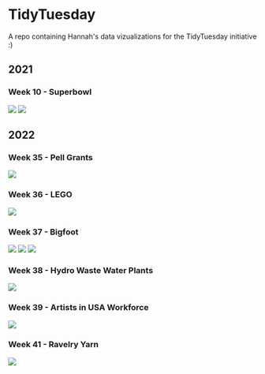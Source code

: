 # TidyTuesday
A repo containing Hannah's data vizualizations for the TidyTuesday initiative :)

## 2021

### Week 10 - Superbowl

![](/Week10_TidyTuesday-Superbowl/Superbowl_by_major_car_brands.png)
![](/Week10_TidyTuesday-Superbowl/Superbowl_by_brands.png)

## 2022

### Week 35 - Pell Grants

![](/Week35_TidyTuesday-PellGrant/PellGrant.png)

### Week 36 - LEGO

![](/Week36_TidyTuesday-LEGO/LEGO1.png)

### Week 37 - Bigfoot

![](/Week37_TidyTuesday-Bigfoot/bigfoot1.png)
![](/Week37_TidyTuesday-Bigfoot/bigfoot2.png)
![](/Week37_TidyTuesday-Bigfoot/bigfoot3.png)

### Week 38 - Hydro Waste Water Plants

![](/Week38_TidyTuesday-HydroWastewaterPlants/hydrowaste.png)

### Week 39 - Artists in USA Workforce

![](/Week39_TidyTuesday-Artists/artists.png)

### Week 41 - Ravelry Yarn

![](/Week41_TidyTuesday-Ravelry/ravelry.png)
